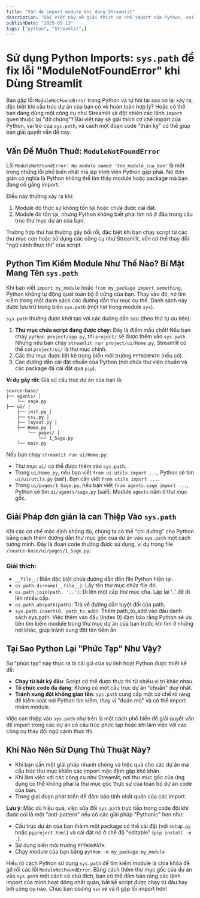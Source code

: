```yaml
---
title: "Vấn đề import module khi dùng Streamlit"
description: "Bài viết này sẽ giải thích cơ chế import của Python, vai trò của sys.path"
publishDate: "2025-05-13"
tags: ["python", "Streamlit",]
---
```

# Sử dụng Python Imports: `sys.path` để fix lỗi "ModuleNotFoundError" khi Dùng Streamlit

Bạn gặp lỗi `ModuleNotFoundError` trong Python và tự hỏi tại sao nó lại xảy ra, đặc biệt khi cấu trúc dự án của bạn có vẻ hoàn toàn hợp lý? Hoặc có thể bạn đang dùng một công cụ như Streamlit và đột nhiên các lệnh `import` quen thuộc lại "dở chứng"? Bài viết này sẽ giải thích cơ chế import của Python, vai trò của `sys.path`, và cách một đoạn code "thần kỳ" có thể giúp bạn giải quyết vấn đề này.

## Vấn Đề Muôn Thuở: `ModuleNotFoundError`

Lỗi `ModuleNotFoundError: No module named 'ten_module_cua_ban'` là một trong những lỗi phổ biến nhất mà lập trình viên Python gặp phải. Nó đơn giản có nghĩa là Python không thể tìm thấy module hoặc package mà bạn đang cố gắng import.

Điều này thường xảy ra khi:
1.  Module đó thực sự không tồn tại hoặc chưa được cài đặt.
2.  Module đó tồn tại, nhưng Python không biết phải tìm nó ở đâu trong cấu trúc thư mục dự án của bạn.

Trường hợp thứ hai thường gây bối rối, đặc biệt khi bạn chạy script từ các thư mục con hoặc sử dụng các công cụ như Streamlit, vốn có thể thay đổi "ngữ cảnh thực thi" của script.

## Python Tìm Kiếm Module Như Thế Nào? Bí Mật Mang Tên `sys.path`

Khi bạn viết `import my_module` hoặc `from my_package import something`, Python không tự động quét toàn bộ ổ cứng của bạn. Thay vào đó, nó tìm kiếm trong một danh sách các đường dẫn thư mục cụ thể. Danh sách này được lưu trữ trong biến `sys.path` (một list trong module `sys`).

`sys.path` thường được khởi tạo với các đường dẫn sau (theo thứ tự ưu tiên):
1.  **Thư mục chứa script đang được chạy:** Đây là điểm mấu chốt! Nếu bạn chạy `python project/app.py`, thì `project/` sẽ được thêm vào `sys.path`. Nhưng nếu bạn chạy `streamlit run project/ui/Home.py`, Streamlit có thể coi `project/ui/` là thư mục chính.
2.  Các thư mục được liệt kê trong biến môi trường `PYTHONPATH` (nếu có).
3.  Các đường dẫn cài đặt chuẩn của Python (nơi chứa thư viện chuẩn và các package đã cài đặt qua `pip`).

**Ví dụ gây rối:**
Giả sử cấu trúc dự án của bạn là:

```
source-base/ 
├── agents/ │   
    └── sage.py 
├── ui/ │   
    ├── init.py │   
    ├── css.py │  
    ├── layout.py │   
    ├── Home.py │   
        └── pages/ │       
            └── 1_Sage.py 
    └── main.py
```

Nếu bạn chạy `streamlit run ui/Home.py`:
-   Thư mục `ui/` có thể được thêm vào `sys.path`.
-   Trong `ui/Home.py`, nếu bạn viết `from ui.utils import ...`, Python sẽ tìm `ui/ui/utils.py` (sai!). Bạn cần viết `from utils import ...`.
-   Trong `ui/pages/1_Sage.py`, nếu bạn viết `from agents.sage import ...`, Python sẽ tìm `ui/agents/sage.py` (sai!). Module `agents` nằm ở thư mục gốc.

## Giải Pháp đơn giản là can Thiệp Vào `sys.path`

Khi các cơ chế mặc định không đủ, chúng ta có thể "chỉ đường" cho Python bằng cách thêm đường dẫn thư mục gốc của dự án vào `sys.path` một cách tường minh. Đây là đoạn code thường được sử dụng, ví dụ trong file `/source-base/ui/pages/1_Sage.py`:

### Giải thích:
-   `__file__`: Biến đặc biệt chứa đường dẫn đến file Python hiện tại.
-   `os.path.dirname(__file__)`: Lấy tên thư mục chứa file đó.
-   `os.path.join(path, '..')`: Đi lên một cấp thư mục cha. Lặp lại '..' để đi lên nhiều cấp.
-   `os.path.abspath(path)`: Trả về đường dẫn tuyệt đối của path.
-   `sys.path.insert(0, path_to_add)`: Thêm path_to_add vào đầu danh sách sys.path. Việc thêm vào đầu (index 0) đảm bảo rằng Python sẽ ưu tiên tìm kiếm module trong thư mục dự án của bạn trước khi tìm ở những nơi khác, giúp tránh xung đột tên tiềm ẩn.

## Tại Sao Python Lại "Phức Tạp" Như Vậy?
Sự "phức tạp" này thực ra là cái giá của sự linh hoạt.Python được thiết kế để:
-   **Chạy từ bất kỳ đâu**: Script có thể được thực thi từ nhiều vị trí khác nhau.
-   **Tổ chức code đa dạng**: Không có một cấu trúc dự án "chuẩn" duy nhất.
-   **Tránh xung đột không gian tên**: `sys.path` cung cấp một cơ chế rõ ràng để kiểm soát nơi Python tìm kiếm, thay vì "đoán mò" và có thể import nhầm module.

Việc can thiệp vào `sys.path` như trên là một cách phổ biến để giải quyết vấn đề import trong các dự án có cấu trúc phức tạp hoặc khi làm việc với các công cụ thay đổi ngữ cảnh thực thi.

## Khi Nào Nên Sử Dụng Thủ Thuật Này?

-   Khi bạn cần một giải pháp nhanh chóng và hiệu quả cho các dự án mà cấu trúc thư mục khiến các import mặc định gặp khó khăn.
-   Khi làm việc với các công cụ như Streamlit, nơi thư mục gốc của ứng dụng có thể không phải là thư mục gốc thực sự của toàn bộ dự án code của bạn.
-   Trong giai đoạn phát triển để đảm bảo tính nhất quán của các import.

**Lưu ý**: Mặc dù hiệu quả, việc sửa đổi `sys.path` trực tiếp trong code đôi khi được coi là một "anti-pattern" nếu có các giải pháp "Pythonic" hơn như:
-   Cấu trúc dự án của bạn thành một package có thể cài đặt (với `setup.py` hoặc `pyproject.toml`) và cài đặt nó ở chế độ "editable" (`pip install -e .`).
-   Sử dụng biến môi trường `PYTHONPATH`.
-   Chạy module của bạn bằng `python -m my_package.my_module`

Hiểu rõ cách Python sử dụng `sys.path` để tìm kiếm module là chìa khóa để gỡ rối các lỗi `ModuleNotFoundError`. Bằng cách thêm thư mục gốc của dự án vào `sys.path` một cách có chủ đích, bạn có thể đảm bảo rằng các lệnh import của mình hoạt động nhất quán, bất kể script được chạy từ đâu hay bởi công cụ nào. Chúc bạn coding vui vẻ và ít gặp lỗi import hơn!



